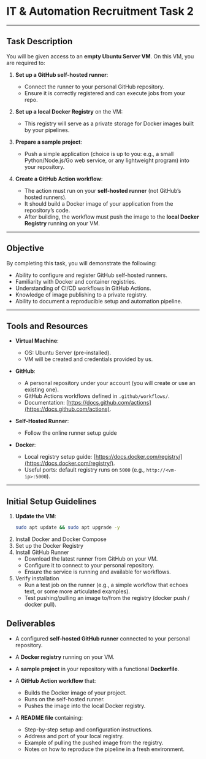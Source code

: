 # IT & Automation Recruitment Task 2
---

## Task Description
You will be given access to an **empty Ubuntu Server VM**. On this VM, you are required to:  

1. **Set up a GitHub self-hosted runner**:  
   - Connect the runner to your personal GitHub repository.  
   - Ensure it is correctly registered and can execute jobs from your repo.  

2. **Set up a local Docker Registry** on the VM:  
   - This registry will serve as a private storage for Docker images built by your pipelines.  

3. **Prepare a sample project**:  
   - Push a simple application (choice is up to you: e.g., a small Python/Node.js/Go web service, or any lightweight program) into your repository.  

4. **Create a GitHub Action workflow**:  
   - The action must run on your **self-hosted runner** (not GitHub’s hosted runners).  
   - It should build a Docker image of your application from the repository’s code.  
   - After building, the workflow must push the image to the **local Docker Registry** running on your VM.  

---

## Objective
By completing this task, you will demonstrate the following:  
- Ability to configure and register GitHub self-hosted runners.  
- Familiarity with Docker and container registries.  
- Understanding of CI/CD workflows in GitHub Actions.  
- Knowledge of image publishing to a private registry.  
- Ability to document a reproducible setup and automation pipeline.  

---

## Tools and Resources
- **Virtual Machine**:  
  - OS: Ubuntu Server (pre-installed).  
  - VM will be created and credentials provided by us.  

- **GitHub**:  
  - A personal repository under your account (you will create or use an existing one).  
  - GitHub Actions workflows defined in `.github/workflows/`.  
  - Documentation: [https://docs.github.com/actions](https://docs.github.com/actions).  

- **Self-Hosted Runner**:  
  - Follow the online runner setup guide
- **Docker**:  
  - Local registry setup guide: [https://docs.docker.com/registry/](https://docs.docker.com/registry/).  
  - Useful ports: default registry runs on `5000` (e.g., `http://<vm-ip>:5000`).  

---

## Initial Setup Guidelines
1. **Update the VM**:  
   ```bash
   sudo apt update && sudo apt upgrade -y
   ```
2. Install Docker and Docker Compose
3. Set up the Docker Registry
4. Install GitHub Runner
    - Download the latest runner from GitHub on your VM.
    - Configure it to connect to your personal repository.
    - Ensure the service is running and available for workflows.
5. Verify installation
    - Run a test job on the runner (e.g., a simple workflow that echoes text, or some more articulated examples).
    - Test pushing/pulling an image to/from the registry (docker push / docker pull).


## Deliverables

- A configured **self-hosted GitHub runner** connected to your personal repository.  

- A **Docker registry** running on your VM.  

- A **sample project** in your repository with a functional **Dockerfile**.  

- A **GitHub Action workflow** that:  
  - Builds the Docker image of your project.  
  - Runs on the self-hosted runner.  
  - Pushes the image into the local Docker registry.  

- A **README file** containing:  
  - Step-by-step setup and configuration instructions.  
  - Address and port of your local registry.  
  - Example of pulling the pushed image from the registry.  
  - Notes on how to reproduce the pipeline in a fresh environment.  

